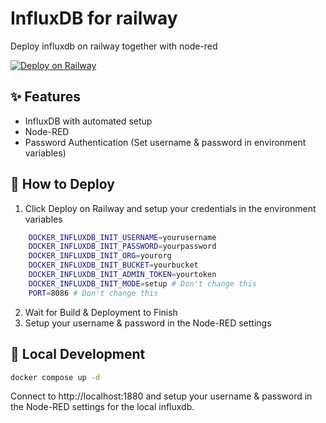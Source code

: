 # InfluxDB for railway

Deploy influxdb on railway together with node-red

[![Deploy on Railway](https://railway.app/button.svg)](https://railway.app/template/Voi0Ra?referralCode=2_sIT9)

## ✨ Features

* InfluxDB with automated setup
* Node-RED
* Password Authentication (Set username & password in environment variables)

## 🐍 How to Deploy

1. Click Deploy on Railway and setup your credentials in the environment variables

```bash
    DOCKER_INFLUXDB_INIT_USERNAME=yourusername
    DOCKER_INFLUXDB_INIT_PASSWORD=yourpassword
    DOCKER_INFLUXDB_INIT_ORG=yourorg
    DOCKER_INFLUXDB_INIT_BUCKET=yourbucket
    DOCKER_INFLUXDB_INIT_ADMIN_TOKEN=yourtoken
    DOCKER_INFLUXDB_INIT_MODE=setup # Don't change this
    PORT=8086 # Don't change this
```

2. Wait for Build & Deployment to Finish
3. Setup your username & password in the Node-RED settings

## 🐳  Local Development

```bash
docker compose up -d
```

Connect to http://localhost:1880 and setup your username & password in the Node-RED settings for the local influxdb.
